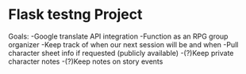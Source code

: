 # Flask testng Project
Goals:
-Google translate API integration
-Function as an RPG group organizer
     -Keep track of when our next session will be and when
     -Pull character sheet info if requested (publicly available)
     -(?)Keep private character notes
     -(?)Keep notes on story events
